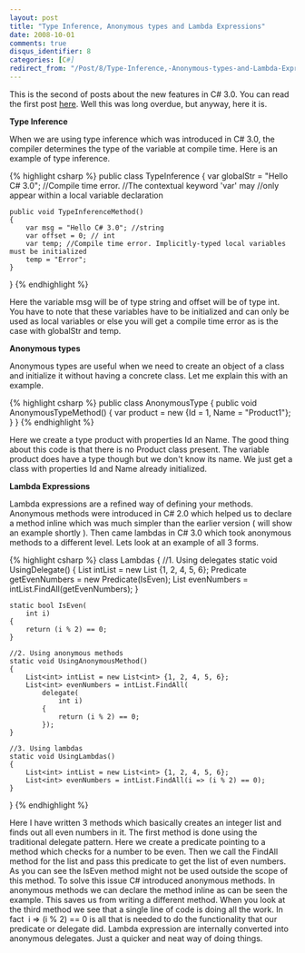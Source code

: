 ```yaml
---
layout: post
title: "Type Inference, Anonymous types and Lambda Expressions"
date: 2008-10-01
comments: true
disqus_identifier: 8
categories: [C#]
redirect_from: "/Post/8/Type-Inference,-Anonymous-types-and-Lambda-Expressions.aspx/"
---
```

This is the second of posts about the new features in C# 3.0. You can
read the first post
[here](/2008/07/01/Automatic-Properties-and-Object-Initializers/). Well
this was long overdue, but anyway, here it is.

**Type Inference**

When we are using type inference which was introduced in C# 3.0, the
compiler determines the type of the variable at compile time. Here is an
example of type inference.

{% highlight csharp %}
public class TypeInference
{
    var globalStr = "Hello C# 3.0"; //Compile time error.
                                    //The contextual keyword 'var' may
                                    //only appear within a local variable declaration

    public void TypeInferenceMethod()
    {
        var msg = "Hello C# 3.0"; //string
        var offset = 0; // int
        var temp; //Compile time error. Implicitly-typed local variables must be initialized
        temp = "Error";
    }
}
{% endhighlight %}

Here the variable msg will be of type string and offset will be of type
int. You have to note that these variables have to be initialized and
can only be used as local variables or else you will get a compile time
error as is the case with globalStr and temp.

**Anonymous types** 

Anonymous types are useful when we need to create an object of a class
and initialize it without having a concrete class. Let me explain this
with an example.

{% highlight csharp %}
public class AnonymousType
{
    public void AnonymousTypeMethod()
    {
        var product = new {Id = 1, Name = "Product1"};
    }
}
{% endhighlight %}

Here we create a type product with properties Id an Name. The good thing
about this code is that there is no Product class present. The variable
product does have a type though but we don't know its name. We just get
a class with properties Id and Name already initialized. 

**Lambda Expressions**

Lambda expressions are a refined way of defining your methods. Anonymous
methods were introduced in C# 2.0 which helped us to declare a method
inline which was much simpler than the earlier version ( will show an
example shortly ). Then came lambdas in C# 3.0 which took anonymous
methods to a different level. Lets look at an example of all 3 forms.

{% highlight csharp %}
class Lambdas
{
    //1. Using delegates
    static void UsingDelegate()
    {
        List<int> intList = new List<int> {1, 2, 4, 5, 6};
        Predicate<int> getEvenNumbers = new Predicate<int>(IsEven);
        List<int> evenNumbers = intList.FindAll(getEvenNumbers);
    }

    static bool IsEven(
        int i)
    {
        return (i % 2) == 0;
    }

    //2. Using anonymous methods
    static void UsingAnonymousMethod()
    {
        List<int> intList = new List<int> {1, 2, 4, 5, 6};
        List<int> evenNumbers = intList.FindAll(
            delegate(
                int i)
            {
                return (i % 2) == 0;
            });
    }

    //3. Using lambdas
    static void UsingLambdas()
    {
        List<int> intList = new List<int> {1, 2, 4, 5, 6};
        List<int> evenNumbers = intList.FindAll(i => (i % 2) == 0);
    }
}
{% endhighlight %}

Here I have written 3 methods which basically creates an integer list
and finds out all even numbers in it. The first method is done using the
traditional delegate pattern. Here we create a predicate pointing to a
method which checks for a number to be even. Then we call the FindAll
method for the list and pass this predicate to get the list of even
numbers. As you can see the IsEven method might not be used outside the
scope of this method. To solve this issue C# introduced anonymous
methods. In anonymous methods we can declare the method inline as can be
seen the example. This saves us from writing a different method. When
you look at the third method we see that a single line of code is doing
all the work. In fact  i => (i % 2) == 0 is all that is needed to do
the functionality that our predicate or delegate did. Lambda expression
are internally converted into anonymous delegates. Just a quicker and
neat way of doing things.

